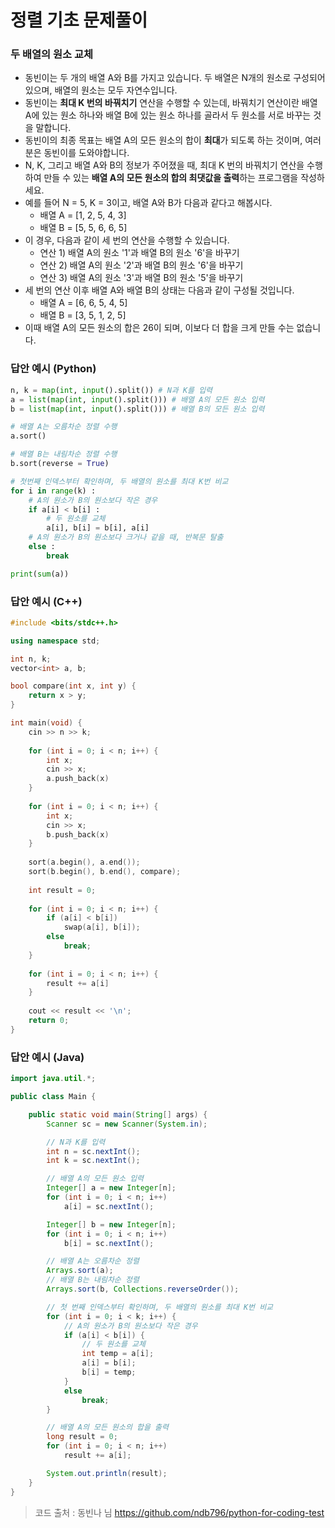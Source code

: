 # 정렬 기초 문제풀이

### 두 배열의 원소 교체

- 동빈이는 두 개의 배열 A와 B를 가지고 있습니다. 두 배열은 N개의 원소로 구성되어 있으며, 배열의 원소는 모두 자연수입니다. 
- 동빈이는 **최대 K 번의 바꿔치기** 연산을 수행할 수 있는데, 바꿔치기 연산이란 배열 A에 있는 원소 하나와 배열 B에 있는 원소 하나를 골라서 두 원소를 서로 바꾸는 것을 말합니다. 
- 동빈이의 최종 목표는 배열 A의 모든 원소의 합이 **최대**가 되도록 하는 것이며, 여러분은 동빈이를 도와야합니다. 
- N, K, 그리고 배열 A와 B의 정보가 주어졌을 때, 최대 K 번의 바꿔치기 연산을 수행하여 만들 수 있는 **배열 A의 모든 원소의 합의 최댓값을 출력**하는 프로그램을 작성하세요.
- 예를 들어 N = 5, K = 3이고, 배열 A와 B가 다음과 같다고 해봅시다. 
  - 배열 A = [1, 2, 5, 4, 3]
  - 배열 B = [5, 5, 6, 6, 5]
- 이 경우, 다음과 같이 세 번의 연산을 수행할 수 있습니다. 
  - 연산 1) 배열 A의 원소 '1'과 배열 B의 원소 '6'을 바꾸기
  - 연산 2) 배열 A의 원소 '2'과 배열 B의 원소 '6'을 바꾸기
  - 연산 3) 배열 A의 원소 '3'과 배열 B의 원소 '5'을 바꾸기
- 세 번의 연산 이후 배열 A와 배열 B의 상태는 다음과 같이 구성될 것입니다.
  - 배열 A = [6, 6, 5, 4, 5]
  - 배열 B = [3, 5, 1, 2, 5]
- 이때 배열 A의 모든 원소의 합은 26이 되며, 이보다 더 합을 크게 만들 수는 없습니다. 

### 답안 예시 (Python)

```python
n, k = map(int, input().split()) # N과 K를 입력
a = list(map(int, input().split())) # 배열 A의 모든 원소 입력
b = list(map(int, input().split())) # 배열 B의 모든 원소 입력

# 배열 A는 오름차순 정렬 수행
a.sort()

# 배열 B는 내림차순 정렬 수행
b.sort(reverse = True)

# 첫번째 인덱스부터 확인하며, 두 배열의 원소를 최대 K번 비교
for i in range(k) :
    # A의 원소가 B의 원소보다 작은 경우
    if a[i] < b[i] :
        # 두 원소를 교체
        a[i], b[i] = b[i], a[i]
    # A의 원소가 B의 원소보다 크거나 같을 때, 반복문 탈출
    else :
        break

print(sum(a))
```

### 답안 예시 (C++)

```c++
#include <bits/stdc++.h>

using namespace std;

int n, k;
vector<int> a, b;

bool compare(int x, int y) {
    return x > y;
}

int main(void) {
    cin >> n >> k;
    
    for (int i = 0; i < n; i++) {
        int x;
        cin >> x;
        a.push_back(x)
    }
    
    for (int i = 0; i < n; i++) {
        int x;
        cin >> x;
        b.push_back(x)
    }
    
    sort(a.begin(), a.end());
    sort(b.begin(), b.end(), compare);
    
    int result = 0;
    
    for (int i = 0; i < n; i++) {
        if (a[i] < b[i])
            swap(a[i], b[i]);
        else 
            break;
    }
    
    for (int i = 0; i < n; i++) {
        result += a[i]
    }
    
    cout << result << '\n';
    return 0;
}
```

### 답안 예시 (Java)

```java
import java.util.*;

public class Main {

    public static void main(String[] args) {
        Scanner sc = new Scanner(System.in);

        // N과 K를 입력
        int n = sc.nextInt();
        int k = sc.nextInt();

        // 배열 A의 모든 원소 입력
        Integer[] a = new Integer[n];
        for (int i = 0; i < n; i++)
            a[i] = sc.nextInt();

        Integer[] b = new Integer[n];
        for (int i = 0; i < n; i++) 
            b[i] = sc.nextInt();

        // 배열 A는 오름차순 정렬
        Arrays.sort(a);
        // 배열 B는 내림차순 정렬
        Arrays.sort(b, Collections.reverseOrder());

        // 첫 번째 인덱스부터 확인하며, 두 배열의 원소를 최대 K번 비교
        for (int i = 0; i < k; i++) {
            // A의 원소가 B의 원소보다 작은 경우
            if (a[i] < b[i]) {
                // 두 원소를 교체
                int temp = a[i];
                a[i] = b[i];
                b[i] = temp;
            }
            else
                break;
        }

        // 배열 A의 모든 원소의 합을 출력
        long result = 0;
        for (int i = 0; i < n; i++)
            result += a[i];

        System.out.println(result);
    }
}
```

> 코드 출처 : 동빈나 님 https://github.com/ndb796/python-for-coding-test

